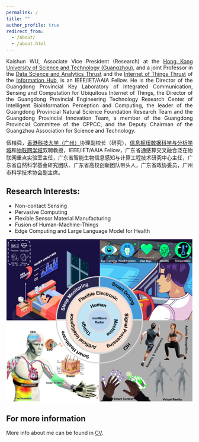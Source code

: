 ```yaml
---
permalink: /
title: ""
author_profile: true
redirect_from:
  - /about/
  - /about.html
---
```


<p align="justify">
Kaishun WU, Associate Vice President (Research) at the <a href="https://www.hkust-gz.edu.cn">Hong Kong University of Science and Technology (Guangzhou)</a>, and a joint Professor in the <a href="https://www.hkust-gz.edu.cn/academics/hubs-and-thrust-areas/information-hub/data-science-and-analytics/">Data Science and Analytics Thrust</a> and the <a href="https://www.hkust-gz.edu.cn/academics/hubs-and-thrust-areas/information-hub/internet-of-things/">Internet of Things Thrust</a> of the <a href="https://www.hkust-gz.edu.cn/academics/hubs-and-thrust-areas/information-hub/">Information Hub</a>, is an IEEE/IET/AAIA Fellow. He is the Director of the Guangdong Provincial Key Laboratory of Integrated Communication, Sensing and Computation for Ubiquitous Internet of Things, the Director of the Guangdong Provincial Engineering Technology Research Center of Intelligent Bioinformation Perception and Computing, the leader of the Guangdong Provincial Natural Science Foundation Research Team and the Guangdong Provincial Innovation Team, a member of the Guangdong Provincial Committee of the CPPCC, and the Deputy Chairman of the Guangzhou Association for Science and Technology.
</p>

<p align="justify">
伍楷舜，<a href="https://www.hkust-gz.edu.cn">香港科技大学（广州）</a>协理副校长（研究），<a href="https://www.hkust-gz.edu.cn/academics/hubs-and-thrust-areas/information-hub/">信息枢纽</a><a href="https://www.hkust-gz.edu.cn/academics/hubs-and-thrust-areas/information-hub/data-science-and-analytics/">数据科学与分析学域</a>和<a href="https://www.hkust-gz.edu.cn/academics/hubs-and-thrust-areas/information-hub/internet-of-things/">物联网学域</a>双聘教授，IEEE/IET/AAIA Fellow，广东省通感算交叉融合泛在物联网重点实验室主任，广东省智能生物信息感知与计算工程技术研究中心主任，广东省自然科学基金研究团队、广东省高校创新团队带头人，广东省政协委员，广州市科学技术协会副主席。
</p>

## Research Interests:

- Non-contact Sensing
- Pervasive Computing
- Flexible Sensor Material Manufacturing
- Fusion of Human-Machine-Things
- Edge Computing and Large Language Model for Health

<div align="center">
  <img src="/images/research.jpg">
</div>

## For more information

More info about me can be found in [CV](./files/Full_CV_Kaishun.pdf).
